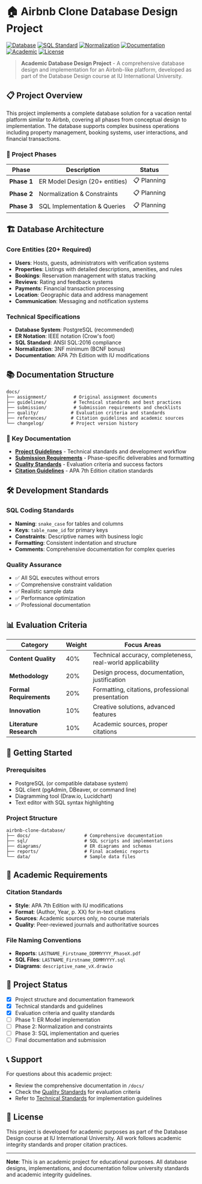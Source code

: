 # 🏠 Airbnb Clone Database Design Project

[![Database](https://img.shields.io/badge/Database-PostgreSQL-blue?style=flat-square&logo=postgresql&logoColor=white)](https://www.postgresql.org/)
[![SQL Standard](https://img.shields.io/badge/SQL-ANSI%20SQL:2016-green?style=flat-square&logo=sql&logoColor=white)](https://www.iso.org/standard/76583.html)
[![Normalization](https://img.shields.io/badge/Normalization-3NF%2B-orange?style=flat-square&logo=code&logoColor=white)](https://en.wikipedia.org/wiki/Third_normal_form)
[![Documentation](https://img.shields.io/badge/Documentation-APA%207th%20Edition-red?style=flat-square&logo=readthedocs&logoColor=white)](https://apastyle.apa.org/)
[![Academic](https://img.shields.io/badge/Academic-IU%20International%20University-purple?style=flat-square&logo=graduation-cap&logoColor=white)](https://www.iu.org/)
[![License](https://img.shields.io/badge/License-Academic%20Use-yellow?style=flat-square&logo=creative-commons&logoColor=white)](https://creativecommons.org/licenses/by-nc/4.0/)

> **Academic Database Design Project** - A comprehensive database design and implementation for an Airbnb-like platform, developed as part of the Database Design course at IU International University.

## 📋 Project Overview

This project implements a complete database solution for a vacation rental platform similar to Airbnb, covering all phases from conceptual design to implementation. The database supports complex business operations including property management, booking systems, user interactions, and financial transactions.

### 🎯 Project Phases

| Phase | Description | Status |
|-------|-------------|--------|
| **Phase 1** | ER Model Design (20+ entities) | 📋 Planning |
| **Phase 2** | Normalization & Constraints | 📋 Planning |
| **Phase 3** | SQL Implementation & Queries | 📋 Planning |

## 🏗️ Database Architecture

### Core Entities (20+ Required)
- **Users**: Hosts, guests, administrators with verification systems
- **Properties**: Listings with detailed descriptions, amenities, and rules
- **Bookings**: Reservation management with status tracking
- **Reviews**: Rating and feedback systems
- **Payments**: Financial transaction processing
- **Location**: Geographic data and address management
- **Communication**: Messaging and notification systems

### Technical Specifications
- **Database System**: PostgreSQL (recommended)
- **ER Notation**: IEEE notation (Crow's foot)
- **SQL Standard**: ANSI SQL:2016 compliance
- **Normalization**: 3NF minimum (BCNF bonus)
- **Documentation**: APA 7th Edition with IU modifications

## 📚 Documentation Structure

```
docs/
├── assignment/          # Original assignment documents
├── guidelines/          # Technical standards and best practices
├── submission/          # Submission requirements and checklists
├── quality/            # Evaluation criteria and standards
├── references/         # Citation guidelines and academic sources
└── changelog/          # Project version history
```

### 📖 Key Documentation
- **[Project Guidelines](docs/guidelines/README.md)** - Technical standards and development workflow
- **[Submission Requirements](docs/submission/README.md)** - Phase-specific deliverables and formatting
- **[Quality Standards](docs/quality/evaluation-criteria.md)** - Evaluation criteria and success factors
- **[Citation Guidelines](docs/references/README.md)** - APA 7th Edition citation standards

## 🛠️ Development Standards

### SQL Coding Standards
- **Naming**: `snake_case` for tables and columns
- **Keys**: `table_name_id` for primary keys
- **Constraints**: Descriptive names with business logic
- **Formatting**: Consistent indentation and structure
- **Comments**: Comprehensive documentation for complex queries

### Quality Assurance
- ✅ All SQL executes without errors
- ✅ Comprehensive constraint validation
- ✅ Realistic sample data
- ✅ Performance optimization
- ✅ Professional documentation

## 📊 Evaluation Criteria

| Category | Weight | Focus Areas |
|----------|--------|-------------|
| **Content Quality** | 40% | Technical accuracy, completeness, real-world applicability |
| **Methodology** | 20% | Design process, documentation, justification |
| **Formal Requirements** | 20% | Formatting, citations, professional presentation |
| **Innovation** | 10% | Creative solutions, advanced features |
| **Literature Research** | 10% | Academic sources, proper citations |

## 🚀 Getting Started

### Prerequisites
- PostgreSQL (or compatible database system)
- SQL client (pgAdmin, DBeaver, or command line)
- Diagramming tool (Draw.io, Lucidchart)
- Text editor with SQL syntax highlighting

### Project Structure
```
airbnb-clone-database/
├── docs/                    # Comprehensive documentation
├── sql/                     # SQL scripts and implementations
├── diagrams/                # ER diagrams and schemas
├── reports/                 # Final academic reports
└── data/                    # Sample data files
```

## 📝 Academic Requirements

### Citation Standards
- **Style**: APA 7th Edition with IU modifications
- **Format**: (Author, Year, p. XX) for in-text citations
- **Sources**: Academic sources only, no course materials
- **Quality**: Peer-reviewed journals and authoritative sources

### File Naming Conventions
- **Reports**: `LASTNAME_Firstname_DDMMYYYY_PhaseX.pdf`
- **SQL Files**: `LASTNAME_Firstname_DDMMYYYY.sql`
- **Diagrams**: `descriptive_name_vX.drawio`

## 🔄 Project Status

- [x] Project structure and documentation framework
- [x] Technical standards and guidelines
- [x] Evaluation criteria and quality standards
- [ ] Phase 1: ER Model implementation
- [ ] Phase 2: Normalization and constraints
- [ ] Phase 3: SQL implementation and queries
- [ ] Final documentation and submission

## 📞 Support

For questions about this academic project:
- Review the comprehensive documentation in `/docs/`
- Check the [Quality Standards](docs/quality/evaluation-criteria.md) for evaluation criteria
- Refer to [Technical Standards](docs/guidelines/technical-standards.md) for implementation guidelines

## 📄 License

This project is developed for academic purposes as part of the Database Design course at IU International University. All work follows academic integrity standards and proper citation practices.

---

**Note**: This is an academic project for educational purposes. All database designs, implementations, and documentation follow university standards and academic integrity guidelines.
